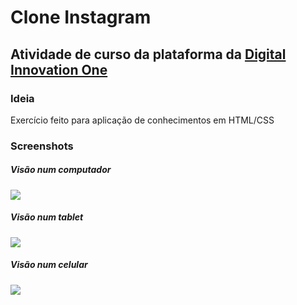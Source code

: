 # Clone Instagram
## Atividade de curso da plataforma da [Digital Innovation One](https://web.digitalinnovation.one)

### Ideia
Exercício feito para aplicação de conhecimentos em HTML/CSS

### Screenshots

##### Visão num computador
<img src='./computer.png'>

##### Visão num tablet
<img src='./tablet.png'>

##### Visão num celular
<img src='./phone.png'>